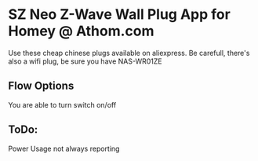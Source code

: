 # SZ Neo Z-Wave Wall Plug App for Homey @ Athom.com

Use these cheap chinese plugs available on aliexpress.
Be carefull, there's also a wifi plug, be sure you have NAS-WR01ZE

## Flow Options

You are able to turn switch on/off

## ToDo:

Power Usage not always reporting